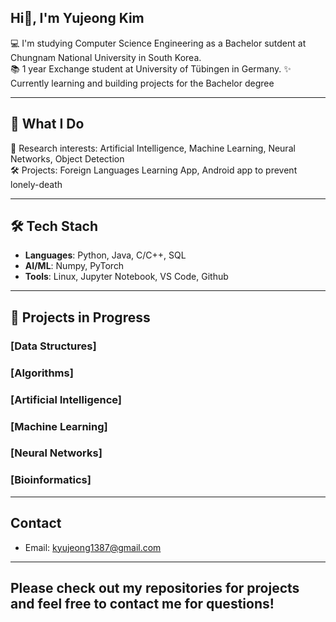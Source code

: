 ## Hi👋, I'm Yujeong Kim

💻 I'm studying Computer Science Engineering as a Bachelor sutdent at Chungnam National University in South Korea.  
📚 1 year Exchange student at University of Tübingen in Germany.
✨ Currently learning and building projects for the Bachelor degree  

---

## 🚀 What I Do
🔬 Research interests: Artificial Intelligence, Machine Learning, Neural Networks, Object Detection  
🛠️ Projects: Foreign Languages Learning App, Android app to prevent lonely-death  

---

## 🛠 Tech Stach
- **Languages**: Python, Java, C/C++, SQL
- **AI/ML**: Numpy, PyTorch
- **Tools**: Linux, Jupyter Notebook, VS Code, Github

---

## 📂 Projects in Progress

### [Data Structures]
### [Algorithms]
### [Artificial Intelligence]
### [Machine Learning]
### [Neural Networks]
### [Bioinformatics]

---

## Contact
- Email: kyujeong1387@gmail.com

---

## Please check out my repositories for projects and feel free to contact me for questions!

